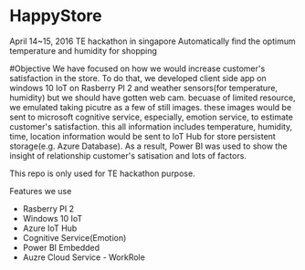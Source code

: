 # HappyStore
April 14~15, 2016 TE hackathon in singapore
Automatically find the optimum temperature and humidity for shopping

#Objective
We have focused on how we would increase customer's satisfaction in the store. To do that, we developed client side app on windows 10 IoT on Rasberry PI 2 and weather sensors(for temperature, humidity) but we should have gotten web cam. becuase of limited resource, we emulated taking picutre as a few of still images. these images would be sent to microsoft cognitive service, especially, emotion service, to estimate customer's satisfaction. this all information includes temperature, humidity, time, location information would be sent to IoT Hub for store persistent storage(e.g. Azure Database). As a result, Power BI was used to show the insight of relationship customer's satisation and lots of factors. 

This repo is only used for TE hackathon purpose. 

Features we use
- Rasberry PI 2
- Windows 10 IoT
- Azure IoT Hub
- Cognitive Service(Emotion)
- Power BI Embedded
- Auzre Cloud Service - WorkRole

